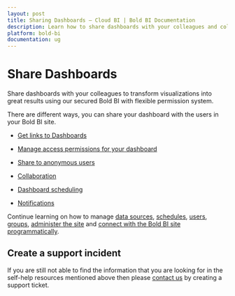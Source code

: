 ```yaml
---
layout: post
title: Sharing Dashboards – Cloud BI | Bold BI Documentation
description: Learn how to share dashboards with your colleagues and collaborate with them through dashboard and widget-level commenting in Bold BI Cloud.
platform: bold-bi
documentation: ug
---
```


# Share Dashboards

Share dashboards with your colleagues to transform visualizations into great results using our secured Bold BI with flexible permission system.

There are different ways, you can share your dashboard with the users in your Bold BI site.

* [Get links to Dashboards](/cloud-bi/working-with-dashboards/share-dashboards/get-dashboard-link/)

* [Manage access permissions for your dashboard](/cloud-bi/working-with-dashboards/share-dashboards/manage-permissions/)

* [Share to anonymous users](/cloud-bi/working-with-dashboards/share-dashboards/public-dashboards/)

* [Collaboration](/cloud-bi/working-with-dashboards/share-dashboards/collaboration/)

* [Dashboard scheduling](/cloud-bi/working-with-dashboards/share-dashboards/schedule-dashboards/)

* [Notifications](/cloud-bi/working-with-dashboards/share-dashboards/notifications/)

Continue learning on how to manage [data sources](/cloud-bi/managing-resources/manage-data-sources/), [schedules](/cloud-bi/managing-resources/manage-schedules/), [users](/cloud-bi/managing-resources/manage-users/), [groups](/cloud-bi/managing-resources/manage-groups/), [administer the site](/cloud-bi/site-administration/) and [connect with the Bold BI site programmatically](/cloud-bi/rest-api-reference/).

## Create a support incident

If you are still not able to find the information that you are looking for in the self-help resources mentioned above then please [contact us](https://www.boldbi.com/support) by creating a support ticket.